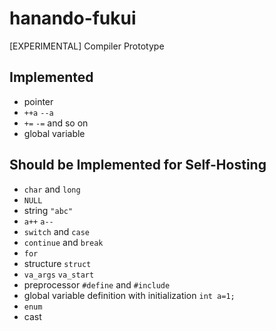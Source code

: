 # hanando-fukui
[EXPERIMENTAL] Compiler Prototype

## Implemented
* pointer
* `++a` `--a`
* `+=` `-=` and so on
* global variable

## Should be Implemented for Self-Hosting
* `char` and `long`
* `NULL`
* string `"abc"`
* `a++` `a--`
* `switch` and `case`
* `continue` and `break`
* `for`
* structure `struct`
* `va_args` `va_start`
* preprocessor `#define` and `#include`
* global variable definition with initialization `int a=1;`
* `enum`
* cast
